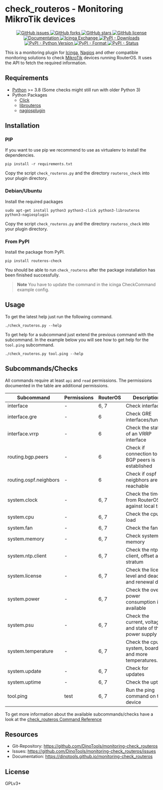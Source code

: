 check_routeros - Monitoring MikroTik devices
============================================

<p align="center">
  <a href="https://github.com/dinotools/monitoring-check_routeros/issues">
    <img alt="GitHub issues" src="https://img.shields.io/github/issues/dinotools/monitoring-check_routeros">
  </a>
  <a href="https://github.com/dinotools/monitoring-check_routeros/network">
    <img alt="GitHub forks" src="https://img.shields.io/github/forks/dinotools/monitoring-check_routeros">
  </a>
  <a href="https://github.com/dinotools/monitoring-check_routeros/stargazers">
    <img alt="GitHub stars" src="https://img.shields.io/github/stars/dinotools/monitoring-check_routeros">
  </a>
  <a href="https://github.com/DinoTools/monitoring-check_routeros/blob/main/LICENSE.md">
    <img alt="GitHub license" src="https://img.shields.io/github/license/dinotools/monitoring-check_routeros">
  </a>
  <a href="https://dinotools.github.io/monitoring-check_routeros">
    <img alt="Documentation" src="https://github.com/DinoTools/monitoring-check_routeros/actions/workflows/docs.yml/badge.svg">
  </a>
  <a href="https://exchange.icinga.com/dinotools/check_routeros">
    <img alt="Icinga Exchange" src="https://img.shields.io/badge/Icinga-Exchange-success">
  </a>
  <a href="https://pypi.org/project/routeros-check/">
    <img alt="PyPI - Downloads" src="https://img.shields.io/pypi/dm/routeros-check">
  </a>
  <a href="https://pypi.org/project/routeros-check/">
    <img alt="PyPI - Python Version" src="https://img.shields.io/pypi/pyversions/routeros-check">
  </a>
  <a href="https://pypi.org/project/routeros-check/">
    <img alt="PyPI - Format" src="https://img.shields.io/pypi/format/routeros-check">
  </a>
  <a href="https://pypi.org/project/routeros-check/">
    <img alt="PyPI - Status" src="https://img.shields.io/pypi/status/routeros-check">
  </a>
</p>

This is a monitoring plugin for [Icinga](https://icinga.com/), [Nagios](https://www.nagios.org/) and other compatible monitoring solutions to check [MikroTik](https://mikrotik.com/) devices running RouterOS.
It uses the API to fetch the required information.

Requirements
------------

- [Python](https://www.python.org/) >= 3.8 (Some checks might still run with older Python 3)
- Python Packages
    - [Click](https://pypi.org/project/click/)
    - [librouteros](https://pypi.org/project/librouteros/)
    - [nagiosplugin](https://pypi.org/project/nagiosplugin/)

Installation
------------

### PIP

If you want to use pip we recommend to use as virtualenv to install the dependencies.

```shell
pip install -r requirements.txt
```

Copy the script ```check_routeros.py``` and the directory ```routeros_check``` into your plugin directory.

### Debian/Ubuntu

Install the required packages

```shell
sudo apt-get install python3 python3-click python3-librouteros python3-nagiosplugin
```

Copy the script ```check_routeros.py``` and the directory ```routeros_check``` into your plugin directory.

### From PyPI

Install the package from PyPI.

```shell
pip install routeros-check
```

You should be able to run ```check_routeros``` after the package installation has been finished successfully.

> **Note**
> You have to update the command in the icinga CheckCommand example config.

Usage
-----

To get the latest help just run the following command.

```shell
./check_routeros.py --help
```

To get help for a subcommand just extend the previous command with the subcommand.
In the example below you will see how to get help for the ```tool.ping``` subcommand.

```shell
./check_routeros.py tool.ping --help
```

Subcommands/Checks
------------------

All commands require at least `api` and `read` permissions.
The permissions documented in the table are additional permissions.

| Subcommand             | Permissions | RouterOS | Description                                              |
|------------------------|-------------|----------|----------------------------------------------------------|
| interface              | -           | 6, 7     | Check interfaces                                         |
| interface.gre          | -           | 6        | Check GRE interfaces/tunnels                             |
| interface.vrrp         | -           | 6        | Check the state of an VRRP interface                     |
| routing.bgp.peers      | -           | 6        | Check if connection to BGP peers is established          |
| routing.ospf.neighbors | -           | 6        | Check if ospf neigbhors are reachable                    |
| system.clock           | -           | 6, 7     | Check the time from RouterOS against local time          |
| system.cpu             | -           | 6, 7     | Check the cpu load                                       |
| system.fan             | -           | 6, 7     | Check the fans                                           |
| system.memory          | -           | 6, 7     | Check system memory                                      |
| system.ntp.client      | -           | 6, 7     | Check the ntp client, offset and stratum                 |
| system.license         | -           | 6, 7     | Check the license level and deadline and renewal date    |
| system.power           | -           | 6, 7     | Check the overall power consumption if available         |
| system.psu             | -           | 6, 7     | Check the current, voltage and state of the power supply |
| system.temperature     | -           | 6, 7     | Check the cpu, system, board and more temperatures.      |
| system.update          | -           | 6, 7     | Check for updates                                        |
| system.uptime          | -           | 6, 7     | Check the uptime                                         |
| tool.ping              | test        | 6, 7     | Run the ping command on the device                       |

To get more information about the available subcommands/checks have a look at the [check_routeros Command Reference](https://dinotools.github.io/monitoring-check_routeros/cli/)

Resources
---------

- Git-Repository: https://github.com/DinoTools/monitoring-check_routeros
- Issues: https://github.com/DinoTools/monitoring-check_routeros/issues
- Documentation: https://dinotools.github.io/monitoring-check_routeros

License
-------

GPLv3+
